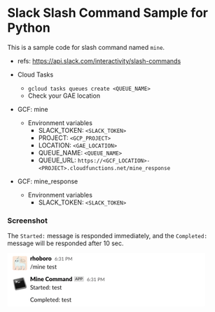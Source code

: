 # Slack Slash Command Sample for Python

This is a sample code for slash command named `mine`.

* refs: https://api.slack.com/interactivity/slash-commands

* Cloud Tasks
  * `gcloud tasks queues create <QUEUE_NAME>`
  * Check your GAE location

* GCF: mine
  * Environment variables
    * SLACK_TOKEN: `<SLACK_TOKEN>`
    * PROJECT: `<GCP_PROJECT>`
    * LOCATION: `<GAE_LOCATION>`
    * QUEUE_NAME: `<QUEUE_NAME>`
    * QUEUE_URL: `https://<GCF_LOCATION>-<PROJECT>.cloudfunctions.net/mine_response`

* GCF: mine_response
  * Environment variables
    * SLACK_TOKEN: `<SLACK_TOKEN>`

### Screenshot

The `Started:` message is responded immediately, and the `Completed:` message will be responded after 10 sec.

![](./images/screenshot.png)
